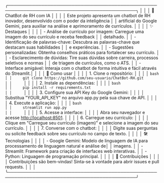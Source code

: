 ╭────────────────────────────────────────────────────────────────────────────────────────────╮
│                                                                                                    │
│  🤖 ChatBot de RH com IA                                                                     │
│                                                                                                    │
│  Este projeto apresenta um chatbot de RH inovador, desenvolvido com o poder da inteligência │
│  artificial do Google Gemini, para auxiliar na análise e aprimoramento de currículos.        │
│                                                                                                    │
│  ✨ Destaques                                                                                       │
│                                                                                                    │
│  - Análise de currículo por imagem: Carregue uma imagem do seu currículo e receba feedback │
│    detalhado.                                                                                 │
│  - Identificação de palavras-chave: Descubra as palavras-chave que destacam suas habilidades │
│    e experiências.                                                                           │
│  - Sugestões personalizadas: Obtenha conselhos práticos para fortalecer seu currículo.       │
│  - Esclarecimento de dúvidas: Tire suas dúvidas sobre carreira, processos seletivos e normas │
│    de triagem de currículos, como o ATS.                                                    │
│  - Interface amigável: Interaja com o chatbot de forma intuitiva e fácil através do Streamlit.│
│                                                                                                    │
│  🚀 Como usar                                                                                       │
│                                                                                                    │
│  1. Clone o repositório:                                                                         │
│                                                                                                    │
│     ```bash                                                                                      │
│     git clone https://github.com/seu-usuario/ChatBot-RH.git                                   │
│     ```                                                                                         │
│                                                                                                    │
│  2. Instale as dependências:                                                                     │
│                                                                                                    │
│     ```bash                                                                                      │
│     pip install -r requirements.txt                                                             │
│     ```                                                                                         │
│                                                                                                    │
│  3. Configure sua API Key do Google Gemini:                                                      │
│                                                                                                    │
│     Substitua "YOUR_API_KEY" no arquivo app.py pela sua chave de API.                             │
│                                                                                                    │
│  4. Execute a aplicação:                                                                         │
│                                                                                                    │
│     ```bash                                                                                      │
│     streamlit run app.py                                                                         │
│     ```                                                                                         │
│                                                                                                    │
│  5. Acesse a interface:                                                                          │
│                                                                                                    │
│     Abra seu navegador e acesse [http://localhost:8501](http://localhost:8501).                  │
│                                                                                                    │
│  6. Carregue seu currículo:                                                                      │
│                                                                                                    │
│     Clique em "Carregue seu currículo (imagem)" e selecione a imagem do seu currículo.           │
│                                                                                                    │
│  7. Converse com o chatbot:                                                                      │
│                                                                                                    │
│     Digite suas perguntas ou solicite feedback sobre seu currículo no campo de texto.            │
│                                                                                                    │
│  🛠️ Tecnologias                                                                                   │
│                                                                                                    │
│  - Google Gemini: Modelo de linguagem de IA para processamento de linguagem natural e análise de│
│    imagens.                                                                                       │
│  - Streamlit: Framework para criação de interfaces web interativas.                               │
│  - Python: Linguagem de programação principal.                                                    │
│                                                                                                    │
│  🤝 Contribuições                                                                                 │
│                                                                                                    │
│  Contribuições são bem-vindas! Sinta-se à vontade para abrir issues e pull requests.             │
│                                                                                                    │
╰────────────────────────────────────────────────────────────────────────────────────────────╯
